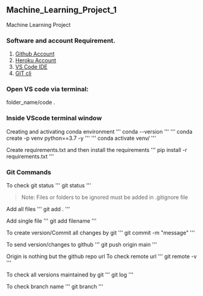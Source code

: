 ## Machine_Learning_Project_1
Machine Learning Project

### Software and account Requirement.

1. [Github Account](https://github.com)
2. [Heroku Account](https://dashboard.heroku.com/login)
3. [VS Code IDE](https://code.visualstudio.com/download)
4. [GIT cli](https://git-scm.com/downloads)

### Open VS code via terminal:

folder_name/code .

### Inside VScode terminal window

Creating and activating conda environment
'''
conda --version
'''
'''
conda create -p venv python==3.7 -y
'''
'''
conda activate venv/
'''

Create requirements.txt and then install the requirements
'''
pip install -r requirements.txt
'''

### Git Commands

To check git status
'''
git status
'''

> Note: Files or folders to be ignored must be added in .gitignore file

Add all files
'''
git add .
'''

Add single file
'''
git add filename
'''

To create version/Commit all changes by git
'''
git commit -m "message"
'''

To send version/changes to github
'''
git push origin main
'''

Origin is nothing but the github repo url
To check remote url
'''
git remote -v
'''

To check all versions maintained by git
'''
git log
'''

To check branch name
'''
git branch
'''